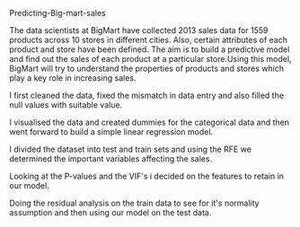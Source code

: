 Predicting-Big-mart-sales

The data scientists at BigMart have collected 2013 sales data for 1559 products across 10 stores in different cities. Also, certain attributes of each product and store have been defined. The aim is to build a predictive model and find out the sales of each product at a particular store.Using this model, BigMart will try to understand the properties of products and stores which play a key role in increasing sales.

I first cleaned the data, fixed the mismatch in data entry and also filled the null values with suitable value.

I visualised the data and created dummies for the categorical data and then went forward to build a simple linear regression model.

I divided the dataset into test and train sets and using the RFE we determined the important variables affecting the sales.

Looking at the P-values and the VIF's i decided on the features to retain in our model.

Doing the residual analysis on the train data to see for it's normality assumption and then using our model on the test data.
